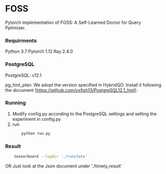 # FOSS
Pytorch implementation of FOSS: A Self-Learned Doctor for Query Pptimizer.

### Requirments
Python 3.7 
Pytorch 1.12
Ray 2.4.0

### PostgreSQL 

PostgreSQL: v12.1

pg_hint_plan: We adopt the version specified in HybridQO. Install it following the document [https://github.com/yxfish13/PostgreSQL12.1_hint].

### Running
1. Modify config.py according to the PostgreSQL settings and setting the experiment in config.py
2. run
    ```sh
        python run.py
    ```
### Result
```sh
    tensorboard --logdir './runstate'
```
OR
Just look at the Json document under './timely_result'